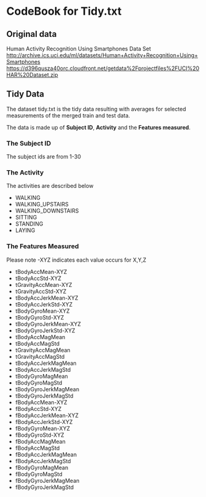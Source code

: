 # CodeBook for Tidy.txt


## Original data 
 Human Activity Recognition Using Smartphones Data Set
http://archive.ics.uci.edu/ml/datasets/Human+Activity+Recognition+Using+Smartphones
https://d396qusza40orc.cloudfront.net/getdata%2Fprojectfiles%2FUCI%20HAR%20Dataset.zip

## Tidy Data
 The dataset tidy.txt is the tidy  data resulting with averages for selected measurements of the merged train and test data.
 
 The data is made up of **Subject ID**, **Activity** and the **Features measured**.
 
### The Subject ID
The subject ids are from 1-30 
 
### The Activity  
The activities are described below 

* WALKING
* WALKING_UPSTAIRS
* WALKING_DOWNSTAIRS
* SITTING
* STANDING
* LAYING 

### The Features Measured
Please note -XYZ indicates each value occurs for X,Y,Z

* tBodyAccMean-XYZ
* tBodyAccStd-XYZ
* tGravityAccMean-XYZ
* tGravityAccStd-XYZ
* tBodyAccJerkMean-XYZ
* tBodyAccJerkStd-XYZ
* tBodyGyroMean-XYZ
* tBodyGyroStd-XYZ
* tBodyGyroJerkMean-XYZ
* tBodyGyroJerkStd-XYZ
* tBodyAccMagMean
* tBodyAccMagStd
* tGravityAccMagMean
* tGravityAccMagStd
* tBodyAccJerkMagMean
* tBodyAccJerkMagStd
* tBodyGyroMagMean
* tBodyGyroMagStd
* tBodyGyroJerkMagMean
* tBodyGyroJerkMagStd
* fBodyAccMean-XYZ
* fBodyAccStd-XYZ
* fBodyAccJerkMean-XYZ
* fBodyAccJerkStd-XYZ
* fBodyGyroMean-XYZ
* fBodyGyroStd-XYZ
* fBodyAccMagMean
* fBodyAccMagStd
* fBodyAccJerkMagMean
* fBodyAccJerkMagStd
* fBodyGyroMagMean
* fBodyGyroMagStd
* fBodyGyroJerkMagMean
* fBodyGyroJerkMagStd




